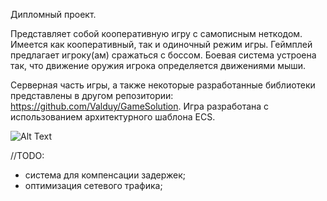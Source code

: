 Дипломный проект.

Представляет собой кооперативную игру с самописным неткодом. Имеется как кооперативный, так и одиночный режим игры. Геймплей предлагает игроку(ам) сражаться с боссом.
Боевая система устроена так, что движение оружия игрока определяется движениями мыши.

Серверная часть игры, а также некоторые разработанные библиотеки представлены в другом репозитории: https://github.com/Valduy/GameSolution.
Игра разработана с использованием архитектурного шаблона ECS.

![Alt Text](https://github.com/Valduy/Game/blob/master/Images/game.gif)

//TODO:
- система для компенсации задержек;
- оптимизация сетевого трафика;
